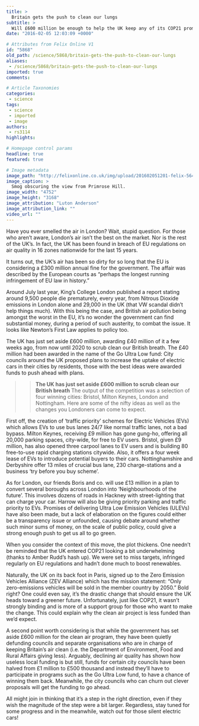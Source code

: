 ```yaml
---
title: >
  Britain gets the push to clean our lungs
subtitle: >
  Will £600 million be enough to help the UK keep any of its COP21 promises?
date: "2016-02-05 12:03:09 +0000"

# Attributes from Felix Online V1
id: "5868"
old_path: /science/5868/britain-gets-the-push-to-clean-our-lungs
aliases:
 - /science/5868/britain-gets-the-push-to-clean-our-lungs
imported: true
comments:

# Article Taxonomies
categories:
 - science
tags:
 - science
 - imported
 - image
authors:
 - rs3114
highlights:

# Homepage control params
headline: true
featured: true

# Image metadata
image_path: "http://felixonline.co.uk/img/upload/201602051201-felix-5641181503_bb7dfb6f62_o.jpg"
image_caption: >
  Smog obscuring the view from Primrose Hill.
image_width: "4752"
image_height: "3168"
image_attribution: "Luton Anderson"
image_attribution_link: ""
video_url: ""
---
```


Have you ever smelled the air in London? Wait, stupid question. For those who aren’t aware, London’s air isn’t the best on the market. Nor is the rest of the UK’s. In fact, the UK has been found in breach of EU regulations on air quality in 16 zones nationwide for the last 15 years.

It turns out, the UK’s air has been so dirty for so long that the EU is considering a £300 million annual fine for the government. The affair was described by the European courts as “perhaps the longest running infringement of EU law in history.”

Around July last year, King’s College London published a report stating around 9,500 people die prematurely, every year, from Nitrous Dioxide emissions in London alone and 29,000 in the UK (that VW scandal didn’t help things much). With this being the case, and British air pollution being amongst the worst in the EU, it’s no wonder the government can find substantial money, during a period of such austerity, to combat the issue. It looks like Newton’s First Law applies to policy too.

The UK has just set aside £600 million, awarding £40 million of it a few weeks ago, from now until 2020 to scrub clean our British breath. The £40 million had been awarded in the name of the Go Ultra Low fund: City councils around the UK proposed plans to increase the uptake of electric cars in their cities by residents, those with the best ideas were awarded funds to push ahead with plans.
> > **The UK has just set aside £600 million to scrub clean our British breath**
The output of the competition was a selection of four winning cities: Bristol, Milton Keynes, London and Nottingham. Here are some of the nifty ideas as well as the changes you Londoners can come to expect.

First off, the creation of ‘traffic priority’ schemes for Electric Vehicles (EVs) which allows EVs to use bus lanes 24/7 like normal traffic lanes, not a bad bypass. Milton Keynes, receiving £9 million has gone gung-ho, offering all 20,000 parking spaces, city-wide, for free to EV users. Bristol, given £9 million, has also opened three carpool lanes to EV users and is building 80 free-to-use rapid charging stations citywide. Also, it offers a four week lease of EVs to introduce potential buyers to their cars. Nottinghamshire and Derbyshire offer 13 miles of crucial bus lane, 230 charge-stations and a business ‘try before you buy scheme’.

As for London, our friends Boris and co. will use £13 million in a plan to convert several boroughs across London into ‘Neighbourhoods of the future’. This involves dozens of roads in Hackney with street-lighting that can charge your car. Harrow will also be giving priority parking and traffic priority to EVs. Promises of delivering Ultra Low Emission Vehicles (ULEVs) have also been made, but a lack of elaboration on the figures could either be a transparency issue or unfounded, causing debate around whether such minor sums of money, on the scale of public policy, could give a strong enough push to get us all to go green.

When you consider the context of this move, the plot thickens. One needn’t be reminded that the UK entered COP21 looking a bit underwhelming (thanks to Amber Rudd’s hash up). We were set to miss targets, infringed regularly on EU regulations and hadn’t done much to boost renewables.

Naturally, the UK on its back foot in Paris, signed up to the Zero Emission Vehicles Alliance (ZEV Alliance) which has the mission statement: “Only zero-emissions vehicles will be sold in the member country by 2050.” Bold right? One could even say, it’s the drastic change that should ensure the UK heads toward a greener future. Unfortunately, just like COP21, it wasn’t strongly binding and is more of a support group for those who want to make the change. This could explain why the clean air project is less funded than we’d expect.

A second point worth considering is that while the government has set aside £600 million for the clean air program, they have been quietly defunding councils and separate organisations who are in charge of keeping Britain’s air clean (i.e. the Department of Environment, Food and Rural Affairs giving less). Arguably, declining air quality has shown how useless local funding is but still, funds for certain city councils have been halved from £1 million to £500 thousand and instead they’ll have to participate in programs such as the Go Ultra Low fund, to have a chance of winning them back. Meanwhile, the city councils who can churn out clever proposals will get the funding to go ahead.

All might join in thinking that it’s a step in the right direction, even if they wish the magnitude of the step were a bit larger. Regardless, stay tuned for some progress and in the meanwhile, watch out for those silent electric cars!
